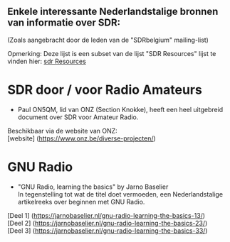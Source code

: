 ## Enkele interessante Nederlandstalige bronnen van informatie over SDR:
(Zoals aangebracht door de leden van de "SDRbelgium" mailing-list)

Opmerking:
Deze lijst is een subset van de lijst "SDR Resources" lijst te vinden hier: [sdr Resources](https://github.com/on1arf/sdr/blob/master/links.md)




# SDR door / voor Radio Amateurs
* Paul ON5QM, lid van ONZ (Section Knokke), heeft een heel uitgebreid document over SDR voor Amateur Radio.
  
Beschikbaar via de website van ONZ:  
[website] (https://www.onz.be/diverse-projecten/)


# GNU Radio
* "GNU Radio, learning the basics" by Jarno Baselier  
In tegenstelling tot wat de titel doet vermoeden, een Nederlandstalige artikelreeks over beginnen met GNU Radio.  
  
[Deel 1] (https://jarnobaselier.nl/gnu-radio-learning-the-basics-13/)  
[Deel 2] (https://jarnobaselier.nl/gnu-radio-learning-the-basics-23/)  
[Deel 3] (https://jarnobaselier.nl/gnu-radio-learning-the-basics-33/)  




